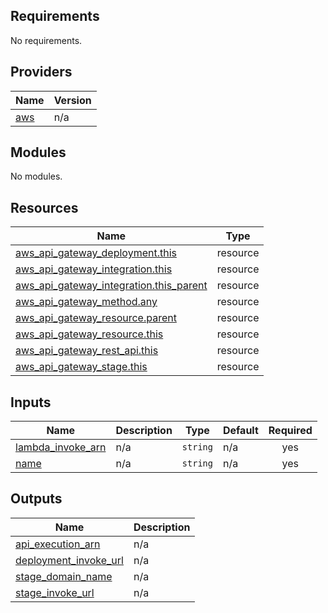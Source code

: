 <!-- BEGIN_TF_DOCS -->
## Requirements

No requirements.

## Providers

| Name | Version |
|------|---------|
| <a name="provider_aws"></a> [aws](#provider\_aws) | n/a |

## Modules

No modules.

## Resources

| Name | Type |
|------|------|
| [aws_api_gateway_deployment.this](https://registry.terraform.io/providers/hashicorp/aws/latest/docs/resources/api_gateway_deployment) | resource |
| [aws_api_gateway_integration.this](https://registry.terraform.io/providers/hashicorp/aws/latest/docs/resources/api_gateway_integration) | resource |
| [aws_api_gateway_integration.this_parent](https://registry.terraform.io/providers/hashicorp/aws/latest/docs/resources/api_gateway_integration) | resource |
| [aws_api_gateway_method.any](https://registry.terraform.io/providers/hashicorp/aws/latest/docs/resources/api_gateway_method) | resource |
| [aws_api_gateway_resource.parent](https://registry.terraform.io/providers/hashicorp/aws/latest/docs/resources/api_gateway_resource) | resource |
| [aws_api_gateway_resource.this](https://registry.terraform.io/providers/hashicorp/aws/latest/docs/resources/api_gateway_resource) | resource |
| [aws_api_gateway_rest_api.this](https://registry.terraform.io/providers/hashicorp/aws/latest/docs/resources/api_gateway_rest_api) | resource |
| [aws_api_gateway_stage.this](https://registry.terraform.io/providers/hashicorp/aws/latest/docs/resources/api_gateway_stage) | resource |

## Inputs

| Name | Description | Type | Default | Required |
|------|-------------|------|---------|:--------:|
| <a name="input_lambda_invoke_arn"></a> [lambda\_invoke\_arn](#input\_lambda\_invoke\_arn) | n/a | `string` | n/a | yes |
| <a name="input_name"></a> [name](#input\_name) | n/a | `string` | n/a | yes |

## Outputs

| Name | Description |
|------|-------------|
| <a name="output_api_execution_arn"></a> [api\_execution\_arn](#output\_api\_execution\_arn) | n/a |
| <a name="output_deployment_invoke_url"></a> [deployment\_invoke\_url](#output\_deployment\_invoke\_url) | n/a |
| <a name="output_stage_domain_name"></a> [stage\_domain\_name](#output\_stage\_domain\_name) | n/a |
| <a name="output_stage_invoke_url"></a> [stage\_invoke\_url](#output\_stage\_invoke\_url) | n/a |
<!-- END_TF_DOCS -->